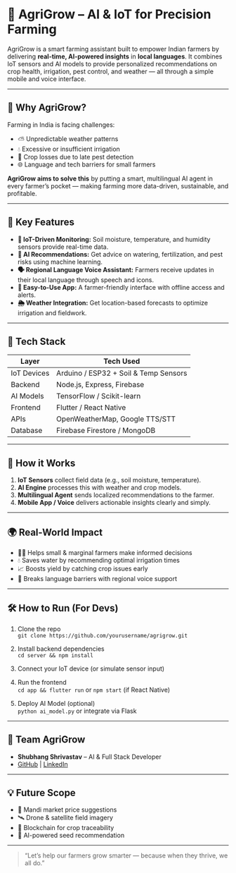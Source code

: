 # 🌾 AgriGrow – AI & IoT for Precision Farming

AgriGrow is a smart farming assistant built to empower Indian farmers by delivering **real-time, AI-powered insights** in **local languages**. It combines IoT sensors and AI models to provide personalized recommendations on crop health, irrigation, pest control, and weather — all through a simple mobile and voice interface.

---

## 🚀 Why AgriGrow?

Farming in India is facing challenges:
- ⛅ Unpredictable weather patterns
- 💧 Excessive or insufficient irrigation
- 🐛 Crop losses due to late pest detection
- 🌐 Language and tech barriers for small farmers

**AgriGrow aims to solve this** by putting a smart, multilingual AI agent in every farmer’s pocket — making farming more data-driven, sustainable, and profitable.

---

## 🧠 Key Features

- **📡 IoT-Driven Monitoring:** Soil moisture, temperature, and humidity sensors provide real-time data.
- **🤖 AI Recommendations:** Get advice on watering, fertilization, and pest risks using machine learning.
- **🗣️ Regional Language Voice Assistant:** Farmers receive updates in their local language through speech and icons.
- **📱 Easy-to-Use App:** A farmer-friendly interface with offline access and alerts.
- **🌦️ Weather Integration:** Get location-based forecasts to optimize irrigation and fieldwork.

---

## 🔧 Tech Stack

| Layer        | Tech Used                              |
|--------------|-----------------------------------------|
| IoT Devices  | Arduino / ESP32 + Soil & Temp Sensors   |
| Backend      | Node.js, Express, Firebase              |
| AI Models    | TensorFlow / Scikit-learn               |
| Frontend     | Flutter / React Native                  |
| APIs         | OpenWeatherMap, Google TTS/STT          |
| Database     | Firebase Firestore / MongoDB            |

---

## 🧪 How it Works

1. **IoT Sensors** collect field data (e.g., soil moisture, temperature).
2. **AI Engine** processes this with weather and crop models.
3. **Multilingual Agent** sends localized recommendations to the farmer.
4. **Mobile App / Voice** delivers actionable insights clearly and simply.

---

## 🌍 Real-World Impact

- 🧑‍🌾 Helps small & marginal farmers make informed decisions
- 💧 Saves water by recommending optimal irrigation times
- 📈 Boosts yield by catching crop issues early
- 📣 Breaks language barriers with regional voice support

---

## 🛠️ How to Run (For Devs)

1. Clone the repo  
   `git clone https://github.com/yourusername/agrigrow.git`

2. Install backend dependencies  
   `cd server && npm install`

3. Connect your IoT device (or simulate sensor input)

4. Run the frontend  
   `cd app && flutter run` or `npm start` (if React Native)

5. Deploy AI Model (optional)  
   `python ai_model.py` or integrate via Flask

---

## 🙌 Team AgriGrow

- **Shubhang Shrivastav** – AI & Full Stack Developer  
- [GitHub](https://github.com/Shubhangthepro) | [LinkedIn](https://www.linkedin.com/in/shubhang-shrivastav-a89306267)

---

## 💡 Future Scope

- 🤝 Mandi market price suggestions  
- 🛰️ Drone & satellite field imagery  
- 🔗 Blockchain for crop traceability  
- 🧬 AI-powered seed recommendation

---


> “Let’s help our farmers grow smarter — because when they thrive, we all do.”
